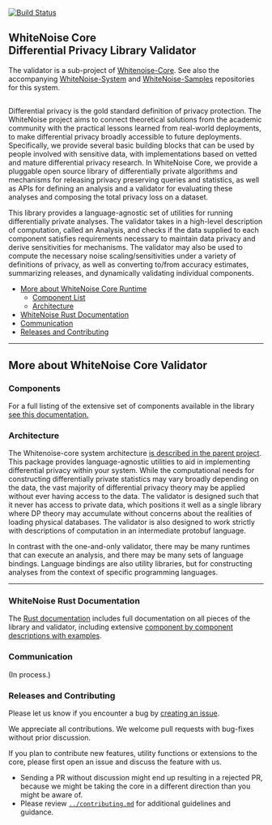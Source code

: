 [![Build Status](https://travis-ci.org/opendifferentialprivacy/whitenoise-core.svg?branch=develop)](https://travis-ci.org/opendifferentialprivacy/whitenoise-core)

## WhiteNoise Core <br/> Differential Privacy Library Validator <br/>

The validator is a sub-project of [Whitenoise-Core](https://github.com/opendifferentialprivacy/whitenoise-core).
See also the accompanying [WhiteNoise-System](https://github.com/opendifferentialprivacy/whitenoise-system) and [WhiteNoise-Samples](https://github.com/opendifferentialprivacy/whitenoise-samples) repositories for this system.

##

Differential privacy is the gold standard definition of privacy protection. The WhiteNoise project aims to connect theoretical solutions from the academic community with the practical lessons learned from real-world deployments, to make differential privacy broadly accessible to future deployments. Specifically, we provide several basic building blocks that can be used by people involved with sensitive data, with implementations based on vetted and mature differential privacy research. In WhiteNoise Core, we provide a pluggable open source library of differentially private algorithms and mechanisms for releasing privacy preserving queries and statistics, as well as APIs for defining an analysis and a validator for evaluating these analyses and composing the total privacy loss on a dataset. 

This library provides a language-agnostic set of utilities for running differentially private analyses. The validator takes in a high-level description of computation, called an Analysis, and checks if the data supplied to each component satisfies requirements necessary to maintain data privacy and derive sensitivities for mechanisms. The validator may also be used to compute the necessary noise scaling/sensitivities under a variety of definitions of privacy, as well as converting to/from accuracy estimates, summarizing releases, and dynamically validating individual components. 

- [More about WhiteNoise Core Runtime](#more-about-whitenoise-core-validator)
  - [Component List](#components)
  - [Architecture](#architecture)
- [WhiteNoise Rust Documentation](#whitenoise-rust-documentation)
- [Communication](#communication)
- [Releases and Contributing](#releases-and-contributing)

---

## More about WhiteNoise Core Validator

### Components

For a full listing of the extensive set of components available in the library [see this documentation.](https://opendifferentialprivacy.github.io/whitenoise-core/doc/whitenoise_validator/docs/components/index.html)

### Architecture

The Whitenoise-core system architecture [is described in the parent project](https://github.com/opendifferentialprivacy/whitenoise-core#Architecture).
This package provides language-agnostic utilities to aid in implementing differential privacy within your system.
While the computational needs for constructing differentially private statistics may vary broadly depending on the data, the vast majority of differential privacy theory may be applied without ever having access to the data.
The validator is designed such that it never has access to private data, which positions it well as a single library where DP theory may accumulate without concerns about the realities of loading physical databases.
The validator is also designed to work strictly with descriptions of computation in an intermediate protobuf language.

In contrast with the one-and-only validator, there may be many runtimes that can execute an analysis, and there may be many sets of language bindings.
Language bindings are also utility libraries, but for constructing analyses from the context of specific programming languages.

---

### WhiteNoise Rust Documentation

The [Rust documentation](https://opendifferentialprivacy.github.io/whitenoise-core/) includes full documentation on all pieces of the library and validator, including extensive [component by component descriptions with examples](https://opendifferentialprivacy.github.io/whitenoise-core/doc/whitenoise_runtime/components/index.html).

### Communication

(In process.)

### Releases and Contributing

Please let us know if you encounter a bug by [creating an issue](https://github.com/opendifferentialprivacy/whitenoise-core/issues).

We appreciate all contributions. We welcome pull requests with bug-fixes without prior discussion.

If you plan to contribute new features, utility functions or extensions to the core, please first open an issue and discuss the feature with us.
  - Sending a PR without discussion might end up resulting in a rejected PR, because we might be taking the core in a different direction than you might be aware of.
  - Please review [`../contributing.md`](../contributing.md) for additional guidelines and guidance.
